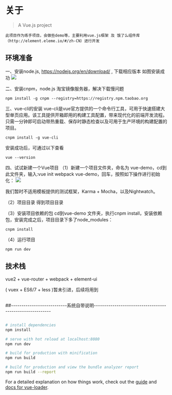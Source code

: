 # 关于
> A Vue.js project

    此项目作为练手项目，会做些demo等，主要利用vue.js框架 及 饿了么组件库 （http://element.eleme.io/#/zh-CN）进行开发


## 环境准备
一、安装node.js,  https://nodejs.org/en/download/ ,    下载相应版本
   如图安装成功
   <img src="https://github.com/hhc1177/vue-element-demo/tree/master/other/node安装.png"/> 

二、安装cnpm，node.js 淘宝镜像服务器，解决下载慢问题
```
npm install -g cnpm --registry=https://registry.npm.taobao.org
```

三、vue-cli的安装
vue-cli是vue官方提供的一个命令行工具，可用于快速搭建大型单页应用。该工具提供开箱即用的构建工具配置，带来现代化的前端开发流程。只需一分钟即可启动带热重载、保存时静态检查以及可用于生产环境的构建配置的项目。
```
cnpm install -g vue-cli
```

安装成功后，可通过以下查看
```
vue --version
```

四、试试新建一个Vue项目
（1）新建一个项目文件夹，命名为 vue-demo，cd到此文件夹，输入:vue init webpack vue-demo，回车，按照如下操作进行初始化：
   <img src="https://github.com/hhc1177/vue-element-demo/tree/master/other/vue项目新建.png"/> 

我们暂时不适用模板提供的测试框架，Karma + Mocha，以及Nightwatch。

（2）项目目录
     得到项目目录

（3）安装项目依赖的包
    cd到vue-demo 文件夹，执行cnpm install，安装依赖包，安装完成之后，项目目录下多了node_modules：
```
cnpm install
```

（4）运行项目
```
npm run dev
```

## 技术栈

vue2 +  vue-router + webpack + element-ui  

( vuex + ES6/7 + less )暂未引进，后续将用到




##

##---------------------------系统自带说明---------------------------------------------------------
``` bash 

# install dependencies
npm install

# serve with hot reload at localhost:8080
npm run dev

# build for production with minification
npm run build

# build for production and view the bundle analyzer report
npm run build --report
```

For a detailed explanation on how things work, check out the [guide](http://vuejs-templates.github.io/webpack/) and [docs for vue-loader](http://vuejs.github.io/vue-loader).

